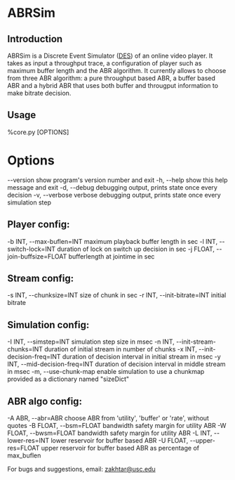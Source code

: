 # ABRSim
## Introduction
ABRSim is a Discrete Event Simulator ([DES](https://en.wikipedia.org/wiki/Discrete_event_simulation)) of an online video player. It takes as input a throughput trace, a configuration of player such as maximum buffer length and the ABR algorithm. It currently allows to choose from three ABR algorithm: a pure throughput based ABR, a buffer based ABR and a hybrid ABR that uses both buffer and througput information to make bitrate decision.

## Usage 
  %core.py <inputfile> [OPTIONS]

Options
=======
 --version                          show program's version number and exit
 -h, --help                         show this help message and exit
 -d, --debug                        debugging output, prints state once every decision
 -v, --verbose                      verbose debugging output, prints state once every simulation step

Player config:
--------------
  -b INT, --max-buflen=INT          maximum playback buffer length in sec
  -l INT, --switch-lock=INT         duration of lock on switch up decision in sec
  -j FLOAT, --join-buffsize=FLOAT   bufferlength at jointime in sec

Stream config:
--------------
  -s INT, --chunksize=INT           size of chunk in sec
  -r INT, --init-bitrate=INT        initial bitrate

Simulation config:
------------------
  -I INT, --simstep=INT             simulation step size in msec
  -n INT, --init-stream-chunks=INT  duration of initial stream in number of chunks
  -x INT, --init-decision-freq=INT  duration of decision interval in initial stream in msec
  -y INT, --mid-decision-freq=INT   duration of decision interval in middle stream in msec
  -m, --use-chunk-map               enable simulation to use a chunkmap provided as a dictionary named "sizeDict"

ABR algo config:
----------------
  -A ABR, --abr=ABR                 choose ABR from 'utility', 'buffer' or 'rate', without quotes
  -B FLOAT, --bsm=FLOAT             bandwidth safety margin for utility ABR
  -W FLOAT, --bwsm=FLOAT            bandwidth safety margin for utility ABR
  -L INT, --lower-res=INT           lower reservoir for buffer based ABR
  -U FLOAT, --upper-res=FLOAT       upper reservoir for buffer based ABR as percentage of max_buflen

For bugs and suggestions, email: zakhtar@usc.edu
